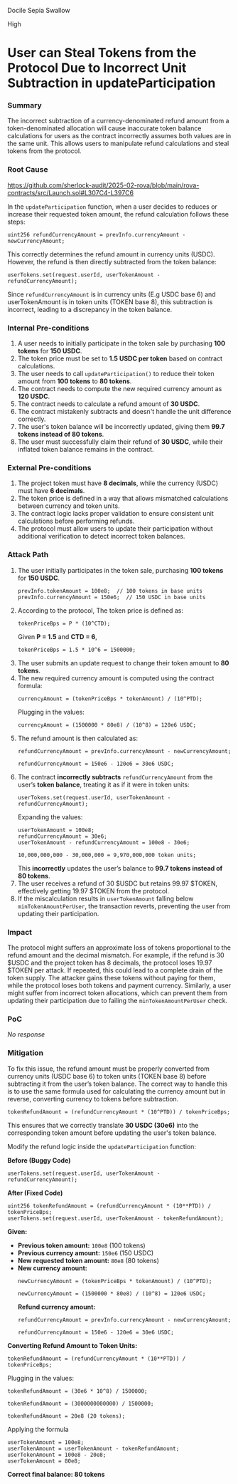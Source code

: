 Docile Sepia Swallow

High

# User can Steal Tokens from the Protocol Due to Incorrect Unit Subtraction in updateParticipation

### Summary

The incorrect subtraction of a currency-denominated refund amount from a token-denominated allocation will cause inaccurate token balance calculations for users as the contract incorrectly assumes both values are in the same unit. This allows users to manipulate refund calculations and steal tokens from the protocol.


### Root Cause

https://github.com/sherlock-audit/2025-02-rova/blob/main/rova-contracts/src/Launch.sol#L307C4-L397C6

In the `updateParticipation` function, when a user decides to reduces or increase their requested token amount, the refund calculation follows these steps:
```solidity
uint256 refundCurrencyAmount = prevInfo.currencyAmount - newCurrencyAmount;
```
This correctly determines the refund amount in currency units (USDC). However, the refund is then directly subtracted from the token balance:
```solidity
userTokens.set(request.userId, userTokenAmount - refundCurrencyAmount);
```
Since `refundCurrencyAmount` is in currency units (E.g USDC base 6) and userTokenAmount is in token units (TOKEN base 8), this subtraction is incorrect, leading to a discrepancy in the token balance.

### Internal Pre-conditions

1. A user needs to initially participate in the token sale by purchasing **100 tokens** for **150 USDC**.  
2. The token price must be set to **1.5 USDC per token** based on contract calculations.  
3. The user needs to call `updateParticipation()` to reduce their token amount from **100 tokens** to **80 tokens**.  
4. The contract needs to compute the new required currency amount as **120 USDC**.  
5. The contract needs to calculate a refund amount of **30 USDC**.  
6. The contract mistakenly subtracts and doesn't handle the unit difference correctly.  
7. The user's token balance will be incorrectly updated, giving them **99.7 tokens instead of 80 tokens**.  
8. The user must successfully claim their refund of **30 USDC**, while their inflated token balance remains in the contract. 

### External Pre-conditions

1. The project token must have **8 decimals**, while the currency (USDC) must have **6 decimals**.  
2. The token price is defined in a way that allows mismatched calculations between currency and token units.  
3. The contract logic lacks proper validation to ensure consistent unit calculations before performing refunds.  
4. The protocol must allow users to update their participation without additional verification to detect incorrect token balances. 

### Attack Path

1. The user initially participates in the token sale, purchasing **100 tokens** for **150 USDC**.  
     ```solidity
     prevInfo.tokenAmount = 100e8;  // 100 tokens in base units
     prevInfo.currencyAmount = 150e6;  // 150 USDC in base units
     ```
2. According to the protocol, The token price is defined as:  
   ```solidity
   tokenPriceBps = P * (10^CTD);
   ```
   Given **P = 1.5** and **CTD = 6**,  
   ```solidity
   tokenPriceBps = 1.5 * 10^6 = 1500000;
   ```
3. The user submits an update request to change their token amount to **80 tokens**.  
4. The new required currency amount is computed using the contract formula:  
   ```solidity
   currencyAmount = (tokenPriceBps * tokenAmount) / (10^PTD);
   ```
   Plugging in the values:  
   ```solidity
   currencyAmount = (1500000 * 80e8) / (10^8) = 120e6 USDC;
   ```
5. The refund amount is then calculated as:  
   ```solidity
   refundCurrencyAmount = prevInfo.currencyAmount - newCurrencyAmount;
   ```
   ```solidity
   refundCurrencyAmount = 150e6 - 120e6 = 30e6 USDC;
   ```
6. The contract **incorrectly subtracts** `refundCurrencyAmount` from the user’s **token balance**, treating it as if it were in token units:  
   ```solidity
   userTokens.set(request.userId, userTokenAmount - refundCurrencyAmount);
   ```
   Expanding the values:  
   ```solidity
   userTokenAmount = 100e8;
   refundCurrencyAmount = 30e6;
   userTokenAmount - refundCurrencyAmount = 100e8 - 30e6;
   ```
   ```solidity
   10,000,000,000 - 30,000,000 = 9,970,000,000 token units;
   ```
   This **incorrectly** updates the user’s balance to **99.7 tokens instead of 80 tokens**.
7. The user receives a refund of 30 $USDC but retains 99.97 $TOKEN, effectively getting 19.97 $TOKEN from the protocol.
8. If the miscalculation results in `userTokenAmount` falling below `minTokenAmountPerUser`, the transaction reverts, preventing the user from updating their participation.

### Impact

The protocol might suffers an approximate loss of tokens proportional to the refund amount and the decimal mismatch. For example, if the refund is 30 $USDC and the project token has 8 decimals, the protocol loses 19.97 $TOKEN per attack. If repeated, this could lead to a complete drain of the token supply. The attacker gains these tokens without paying for them, while the protocol loses both tokens and payment currency. Similarly, a user might suffer from incorrect token allocations, which can prevent them from updating their participation due to failing the `minTokenAmountPerUser` check. 


### PoC

_No response_

### Mitigation


To fix this issue, the refund amount must be properly converted from currency units (USDC base 6) to token units (TOKEN base 8) before subtracting it from the user’s token balance. The correct way to handle this is to use the same formula used for calculating the currency amount but in reverse, converting currency to tokens before subtraction. 

```solidity
tokenRefundAmount = (refundCurrencyAmount * (10^PTD)) / tokenPriceBps;
```

This ensures that we correctly translate **30 USDC (30e6)** into the corresponding token amount before updating the user's token balance.



Modify the refund logic inside the `updateParticipation` function:

**Before (Buggy Code)**   
```solidity
userTokens.set(request.userId, userTokenAmount - refundCurrencyAmount);
```

**After (Fixed Code)**   
```solidity
uint256 tokenRefundAmount = (refundCurrencyAmount * (10**PTD)) / tokenPriceBps;
userTokens.set(request.userId, userTokenAmount - tokenRefundAmount);
```

  
**Given:**   
   - **Previous token amount:** `100e8` (100 tokens)  
   - **Previous currency amount:** `150e6` (150 USDC)  
   - **New requested token amount:** `80e8` (80 tokens)  
   - **New currency amount:**  
     ```solidity
     newCurrencyAmount = (tokenPriceBps * tokenAmount) / (10^PTD);
     ```
     ```solidity
     newCurrencyAmount = (1500000 * 80e8) / (10^8) = 120e6 USDC;
     ```
     **Refund currency amount:**   
     ```solidity
     refundCurrencyAmount = prevInfo.currencyAmount - newCurrencyAmount;
     ```
     ```solidity
     refundCurrencyAmount = 150e6 - 120e6 = 30e6 USDC;
     ```

**Converting Refund Amount to Token Units:**   
   ```solidity
   tokenRefundAmount = (refundCurrencyAmount * (10**PTD)) / tokenPriceBps;
   ```
   Plugging in the values:  
   ```solidity
   tokenRefundAmount = (30e6 * 10^8) / 1500000;
   ```
   ```solidity
   tokenRefundAmount = (3000000000000) / 1500000;
   ```
   ```solidity
   tokenRefundAmount = 20e8 (20 tokens);
   ```
 Applying the formula 
   ```solidity
   userTokenAmount = 100e8;
   userTokenAmount = userTokenAmount - tokenRefundAmount;
   userTokenAmount = 100e8 - 20e8;
   userTokenAmount = 80e8;
   ```
 **Correct final balance: 80 tokens**   

